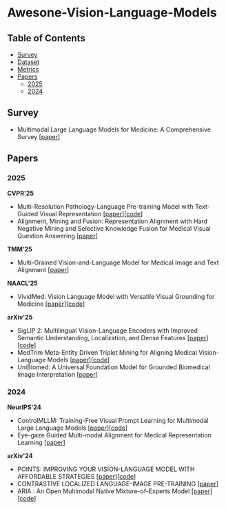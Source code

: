 # Awesone-Vision-Language-Models

## Table of Contents

- [Survey](#survey)
- [Dataset](#Dataset)
- [Metrics](#Metrics)
- [Papers](#papers)
  - [2025](#2025)
  - [2024](#2024)

## Survey
- Multimodal Large Language Models for Medicine: A Comprehensive Survey [[paper](https://arxiv.org/pdf/2504.21051)]

## Papers
### 2025
**CVPR'25**
- Multi-Resolution Pathology-Language Pre-training Model with Text-Guided Visual Representation [[paper](https://arxiv.org/pdf/2504.18856v1)][[code](https://github.com/BasitAlawode/MR-PLIP)]
- Alignment, Mining and Fusion: Representation Alignment with Hard Negative Mining and Selective Knowledge Fusion for Medical Visual Question Answering [[paper](https://openaccess.thecvf.com/content/CVPR2025/papers/Zou_Alignment_Mining_and_Fusion_Representation_Alignment_with_Hard_Negative_Mining_CVPR_2025_paper.pdf)]

**TMM'25**
- Multi-Grained Vision-and-Language Model for Medical Image and Text Alignment [[paper](https://ieeexplore.ieee.org/abstract/document/11091540)]

**NAACL'25**
- VividMed: Vision Language Model with Versatile Visual Grounding for Medicine [[paper](https://arxiv.org/pdf/2410.12694)][[code](https://github.com/function2-llx/MMMM)]

**arXiv'25**
- SigLIP 2: Multilingual Vision-Language Encoders with Improved Semantic Understanding, Localization, and Dense Features [[paper](https://arxiv.org/pdf/2502.14786)][[code](https://github.com/google-research/big_vision/blob/main/big_vision/configs/proj/image_text/README_siglip2.md)]
- MedTrim Meta-Entity Driven Triplet Mining for Aligning Medical Vision-Language Models [[paper](https://arxiv.org/pdf/2504.15929)][[code](https://github.com/icon-lab/MedTrim)]
- UniBiomed: A Universal Foundation Model for Grounded Biomedical Image Interpretation [[paper](https://arxiv.org/pdf/2504.21336)]


### 2024
**NeurIPS'24**
- ControlMLLM: Training-Free Visual Prompt Learning for Multimodal Large Language Models [[paper](https://arxiv.org/abs/2407.21534)][[code](https://github.com/mrwu-mac/ControlMLLM)]
- Eye-gaze Guided Multi-modal Alignment for Medical Representation Learning [[paper](https://openreview.net/pdf?id=0bINeW40u4)]

**arXiv'24**
- POINTS: IMPROVING YOUR VISION-LANGUAGE MODEL WITH AFFORDABLE STRATEGIES [[paper](https://arxiv.org/pdf/2409.04828)][[code](https://github.com/WePOINTS/WePOINTS)]
- CONTRASTIVE LOCALIZED LANGUAGE-IMAGE PRE-TRAINING [[paper](https://arxiv.org/pdf/2410.02746)]
- ARIA : An Open Multimodal Native Mixture-of-Experts Model [[paper](https://arxiv.org/pdf/2410.05993)][[code](https://github.com/rhymes-ai/Aria)]
